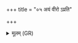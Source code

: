 +++
title = "०५ अयं वीरो ऽप्रति"

+++
<details><summary>मूलम् (GR)</summary>

अयं वीरो ऽप्रति हन्तु शत्रून्  
विश्वे देवा अप सदस् कराथ ।  
मास्य प्रजां रीरिषन् मोत वीरान्  
इमम् इन्द्रो ऽप्रतिवधं कृणोतु ॥
</details>